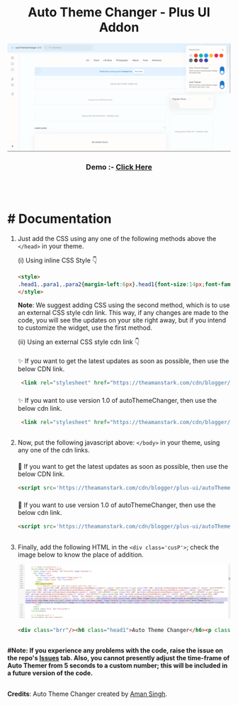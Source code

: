 <h1 align="center">Auto Theme Changer - Plus UI Addon</h1>

![autoThemeChanger](https://raw.githubusercontent.com/theamanstark/autoThemeChanger/v1.0/.gitassets/demo.png)
</br>
<h3 align="center">
  Demo :- <a href="https://imstark.link/autoThemeChanger">Click Here</a>
</h3>
</br>
</br>

# # Documentation

1. Just add the CSS using any one of the following methods above the `</head>` in your theme.

   (i) Using inline CSS Style 👇

   ```html
   <style>
   .head1,.para1,.para2{margin-left:6px}.head1{font-size:14px;font-family:"Google Sans Text";color:#343435;margin-bottom:-7px;font-weight:unset}.para1{margin-bottom:-11px}.brr{content:"";display:block;border-bottom:1px solid var(--contentL);margin:12px 5px}.cusP{margin-bottom:-20px}@media screen and (min-width:750px){.switch{left:205px;transform:rotate(90deg);top:-48px}}@media screen and (max-width:361px) and (min-width:322px){.switch{left:220px!important;top:-45px!important}}@media screen and (max-width:321px){.switch{left:202px!important;top:-46px!important;transform:rotate(90deg)!important}}@media screen and (max-width:376px) and (min-width:362px){.switch{left:240px!important;top:-45px!important}}@media screen and (max-width:415px) and (min-width:395px){.switch{left:280px!important;top:-45px!important}}@media screen and (max-width:394px) and (min-width:377px){.switch{left:255px!important;top:-45px!important}}@media screen and (max-width:749px) and (min-width:416px){.switch{left:286px;top:-45px}}.switch{position:relative;display:inline-block;width:55px;height:30px;margin-bottom:-2000px}.switch input{opacity:0;width:0;height:0}.slider{position:absolute;cursor:pointer;top:0;left:0;right:0;bottom:0;background-color:#ccc;-webkit-transition:.4s;transition:.4s}.slider:before{position:absolute;content:"";height:22px;width:22px;left:3.5px;bottom:4px;background-color:#fff;-webkit-transition:.4s;transition:.4s}input:checked+.slider{background-color:var(--linkC)}.drK input:checked+.slider{background-color:var(--darkU)}input:focus+.slider{box-shadow:0 0 1px #2196f3}input:checked+.slider:before{-webkit-transform:translateX(26px);-ms-transform:translateX(26px);transform:translateX(26px)}.slider.round{border-radius:34px}.slider.round:before{border-radius:50%}
   </style>
   ```

   **Note**: We suggest adding CSS using the second method, which is to use an external CSS style cdn link. This way, if any changes are made to the code, you will see the updates on your site right away, but if you intend to customize the widget, use the first method.

   (ii) Using an external CSS style cdn link 👇

   #### 

   ✨ If you want to get the latest updates as soon as possible, then use the below CDN link.
   
   ```html
    <link rel="stylesheet" href="https://theamanstark.com/cdn/blogger/plus-ui/autoThemeChanger/latest/autoTheme.min.css" />
    ```

   ### 

   ✨ If you want to use version 1.0 of autoThemeChanger, then use the below cdn link.

   ```html
    <link rel="stylesheet" href="https://theamanstark.com/cdn/blogger/plus-ui/autoThemeChanger/v1.0/autoTheme.min.css" />
    ```

   ##

2. Now, put the following javascript above: `</body>` in your theme, using any one of the cdn links.

   ####

   🎫 If you want to get the latest updates as soon as possible, then use the below CDN link.

   ```html
   <script src='https://theamanstark.com/cdn/blogger/plus-ui/autoThemeChanger/latest/autoTheme.min.js'></script>
   ```

   ###

   🎫 If you want to use version 1.0 of autoThemeChanger, then use the below cdn link.

   ```html
   <script src='https://theamanstark.com/cdn/blogger/plus-ui/autoThemeChanger/v1.0/autoTheme.min.js'></script>
   ```

   ##

3. Finally, add the following HTML in the `<div class='cusP'>`; check the image below to know the place of addition.

   ![ThemeChangerHTML](https://raw.githubusercontent.com/theamanstark/autoThemeChanger/v1.0/.gitassets/html-help.png)

   ```html
   <div class="brr"/><h6 class="head1">Auto Theme Changer</h6><p class="para1">When turned on automatically changes</p><p class="para2">the theme color</p><label class="switch"><input id="theme-toggle" type="checkbox"/><span class="slider round"/></label><div class="brr"/><h6 class="head1">Auto Themer</h6><p class="para1">When turned on automatically changes</p><p class="para2">the theme color every 5 sec.</p><label class="switch"><input id="auto-theme" type="checkbox"/><span class="slider round"/></label>
   ```

   ##

#### #Note: If you experience any problems with the code, raise the issue on the repo's <a href="https://github.com/theamanstark/autoThemeChanger/issue">Issues</a> tab. Also, you cannot presently adjust the time-frame of Auto Themer from 5 seconds to a custom number; this will be included in a future version of the code.

##

**Credits**: Auto Theme Changer created by [Aman Singh](https://www.amanstark.com).
